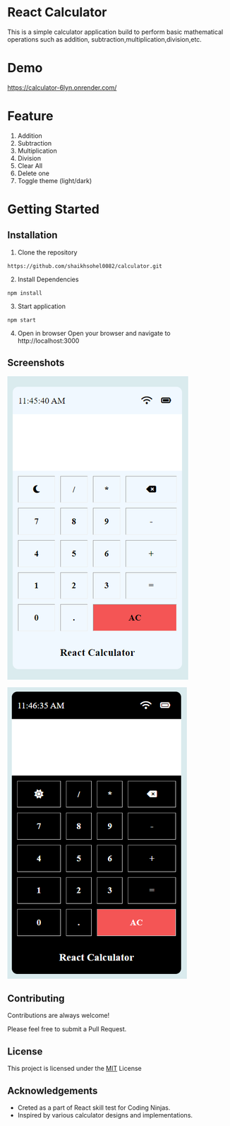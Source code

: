 # React Calculator

This is a simple calculator application build to perform basic mathematical operations such as addition, subtraction,multiplication,division,etc.

# Demo

https://calculator-6lyn.onrender.com/

# Feature

1. Addition
2. Subtraction
3. Multiplication
4. Division
5. Clear All
6. Delete one
7. Toggle theme (light/dark)

# Getting Started

## Installation

1. Clone the repository

```
https://github.com/shaikhsohel0082/calculator.git
```

2. Install Dependencies

```
npm install
```

3. Start application

```
npm start
```

4. Open in browser
   Open your browser and navigate to http://localhost:3000

## Screenshots

![App Screenshot](images/light.png)

![App Screenshot](images/dark.png)

## Contributing

Contributions are always welcome!

Please feel free to submit a Pull Request.

## License

This project is licensed under the [MIT](https://choosealicense.com/licenses/mit/) License

## Acknowledgements

- Creted as a part of React skill test for Coding Ninjas.
- Inspired by various calculator designs and implementations.
